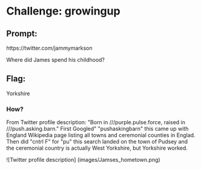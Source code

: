 <h1> Challenge: growingup </h1>

<h2>Prompt:</h2> 
https://twitter.com/jammymarkson

Where did James spend his childhood?

<h2>Flag:</h2> 
Yorkshire

<h3>How?</h3>
From Twitter profile description: "Born in ///purple.pulse.force, raised in ///push.asking.barn."
First Googled" "pushaskingbarn" this came up with England Wikipedia page listing all towns and ceremonial counties in Englad.
Then did "cntrl F" for "pu" this search landed on the town of Pudsey and the ceremonial country is actually West Yorkshire, but Yorkshire worked.

![Twitter profile description] (images/Jamses_hometown.png)
